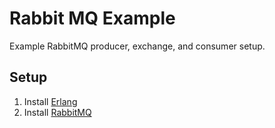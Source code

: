 # Rabbit MQ Example
Example RabbitMQ producer, exchange, and consumer setup.

## Setup
1. Install [Erlang](http://www.erlang.org/downloads)
2. Install [RabbitMQ](https://www.rabbitmq.com/download.html)
